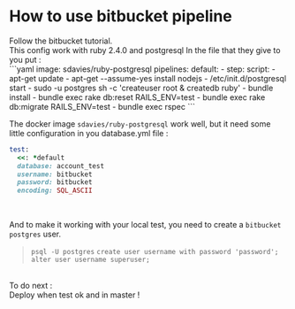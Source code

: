 <h1>How to use bitbucket pipeline</h1>
Follow the bitbucket tutorial. <br>
This config work with ruby 2.4.0 and postgresql
In the file that they give to you put : <br>
```yaml
image: sdavies/ruby-postgresql
pipelines:
  default:
    - step:
        script:
          - apt-get update
          - apt-get --assume-yes install nodejs
          - /etc/init.d/postgresql start
          - sudo -u postgres sh -c 'createuser root & createdb ruby'
          - bundle install
          - bundle exec rake db:reset RAILS_ENV=test
          - bundle exec rake db:migrate RAILS_ENV=test
          - bundle exec rspec
```
<br>

The docker image `sdavies/ruby-postgresql` work well, but it need some little configuration in you database.yml file : <br>
```ruby
test:
  <<: *default
  database: account_test
  username: bitbucket
  password: bitbucket
  encoding: SQL_ASCII
```
<br>

And to make it working with your local test, you need to create a `bitbucket` `postgres` user. <br>

> `psql -U postgres`
> `create user username with password 'password';`
> `alter user username superuser;`

<br>
To do next : <br>
Deploy when test ok and in master !
